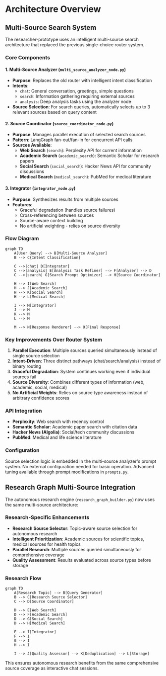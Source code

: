# Architecture Overview

## Multi-Source Search System

The researcher-prototype uses an intelligent multi-source search architecture that replaced the previous single-choice router system.

### Core Components

#### 1. Multi-Source Analyzer (`multi_source_analyzer_node.py`)
- **Purpose**: Replaces the old router with intelligent intent classification
- **Intents**: 
  - `chat`: General conversation, greetings, simple questions
  - `search`: Information gathering requiring external sources
  - `analysis`: Deep analysis tasks using the analyzer node
- **Source Selection**: For search queries, automatically selects up to 3 relevant sources based on query content

#### 2. Source Coordinator (`source_coordinator_node.py`)  
- **Purpose**: Manages parallel execution of selected search sources
- **Pattern**: LangGraph fan-out/fan-in for concurrent API calls
- **Sources Available**:
  - **Web Search** (`search`): Perplexity API for current information
  - **Academic Search** (`academic_search`): Semantic Scholar for research papers
  - **Social Search** (`social_search`): Hacker News API for community discussions
  - **Medical Search** (`medical_search`): PubMed for medical literature

#### 3. Integrator (`integrator_node.py`)
- **Purpose**: Synthesizes results from multiple sources
- **Features**: 
  - Graceful degradation (handles source failures)
  - Cross-referencing between sources
  - Source-aware context building
  - No artificial weighting - relies on source diversity

### Flow Diagram

```mermaid
graph TD
    A[User Query] --> B[Multi-Source Analyzer]
    B --> C{Intent Classification}
    
    C -->|chat| D[Integrator]
    C -->|analysis| E[Analysis Task Refiner] --> F[Analyzer] --> D
    C -->|search| G[Search Prompt Optimizer] --> H[Source Coordinator]
    
    H --> I[Web Search]
    H --> J[Academic Search] 
    H --> K[Social Search]
    H --> L[Medical Search]
    
    I --> M[Integrator]
    J --> M
    K --> M
    L --> M
    
    M --> N[Response Renderer] --> O[Final Response]
```

### Key Improvements Over Router System

1. **Parallel Execution**: Multiple sources queried simultaneously instead of single source selection
2. **Intent-Driven**: Three distinct pathways (chat/search/analysis) instead of binary routing
3. **Graceful Degradation**: System continues working even if individual sources fail
4. **Source Diversity**: Combines different types of information (web, academic, social, medical)
5. **No Artificial Weights**: Relies on source type awareness instead of arbitrary confidence scores

### API Integration

- **Perplexity**: Web search with recency control
- **Semantic Scholar**: Academic paper search with citation data  
- **Hacker News (Algolia)**: Social/tech community discussions
- **PubMed**: Medical and life science literature

### Configuration

Source selection logic is embedded in the multi-source analyzer's prompt system. No external configuration needed for basic operation. Advanced tuning available through prompt modifications in `prompts.py`.

## Research Graph Multi-Source Integration

The autonomous research engine (`research_graph_builder.py`) now uses the same multi-source architecture:

### Research-Specific Enhancements
- **Research Source Selector**: Topic-aware source selection for autonomous research
- **Intelligent Prioritization**: Academic sources for scientific topics, medical sources for health topics
- **Parallel Research**: Multiple sources queried simultaneously for comprehensive coverage
- **Quality Assessment**: Results evaluated across source types before storage

### Research Flow
```mermaid
graph TD
    A[Research Topic] --> B[Query Generator]
    B --> C[Research Source Selector]
    C --> D[Source Coordinator]
    
    D --> E[Web Search]
    D --> F[Academic Search]
    D --> G[Social Search]
    D --> H[Medical Search]
    
    E --> I[Integrator]
    F --> I
    G --> I
    H --> I
    
    I --> J[Quality Assessor] --> K[Deduplication] --> L[Storage]
```

This ensures autonomous research benefits from the same comprehensive source coverage as interactive chat sessions.
